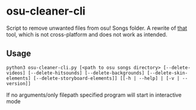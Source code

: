# osu-cleaner-cli
Script to remove unwanted files from osu! Songs folder. A rewrite of [that](https://github.com/henntix/osu-cleaner) tool, which is not cross-platform and does not work as intended.
## Usage
```
python3 osu-cleaner-cli.py [<path to osu songs directory> [--delete-videos] [--delete-hitsounds] [--delete-backgrounds] [--delete-skin-elements] [--delete-storyboard-elements]] [[-h | --help] | [-v | --version]]
```
If no arguments/only filepath specified program will start in interactive mode
